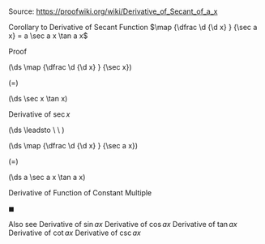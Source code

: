 # 

Source: https://proofwiki.org/wiki/Derivative_of_Secant_of_a_x

Corollary to Derivative of Secant Function
$\map {\dfrac \d {\d x} } {\sec a x} = a \sec a x \tan a x$


Proof













\(\ds \map {\dfrac \d {\d x} } {\sec x}\)

\(=\)







\(\ds \sec x \tan x\)





Derivative of $\sec x$








\(\ds \leadsto \ \ \)





\(\ds \map {\dfrac \d {\d x} } {\sec a x}\)

\(=\)







\(\ds a \sec a x \tan a x\)





Derivative of Function of Constant Multiple



$\blacksquare$


Also see
Derivative of $\sin a x$
Derivative of $\cos a x$
Derivative of $\tan a x$
Derivative of $\cot a x$
Derivative of $\csc a x$




